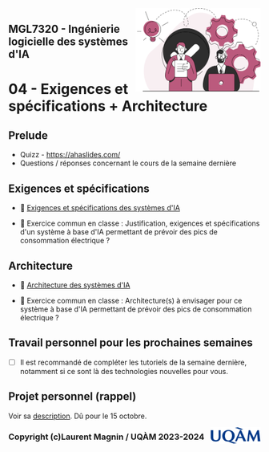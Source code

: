 <img style="float: right;" src="../../images/component_engineering.svg" alt="EngineeringAISystems" width="250"/>

## MGL7320 - Ingénierie logicielle des systèmes d'IA
# 04 - Exigences et spécifications + Architecture

## Prelude

- Quizz - https://ahaslides.com/
- Questions / réponses concernant le cours de la semaine dernière

## Exigences et spécifications

- :book: [Exigences et spécifications des systèmes d'IA](./04_requirements.pdf)

- :pencil: Exercice commun en classe : Justification, exigences et spécifications d'un système à base d'IA permettant de prévoir des pics de consommation électrique ?

## Architecture

- :book: [Architecture des systèmes d'IA](./04_architecture.pdf)


- :pencil: Exercice commun en classe : Architecture(s) à envisager pour ce système à base d'IA permettant de prévoir des pics de consommation électrique ?

## Travail personnel pour les prochaines semaines

- [ ] Il est recommandé de compléter les tutoriels de la semaine dernière, notamment si ce sont là des technologies nouvelles pour vous.

## Projet personnel (rappel)

Voir sa [description](../projet_personnel.md). Dû pour le 15 octobre.

<img style="float: right;" align="right" src="../../images/uqam.png" alt="uqàm" width="100"/>

### Copyright (c)Laurent Magnin / UQÀM 2023-2024